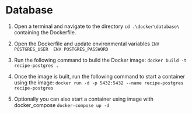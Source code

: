 # Database

1. Open a terminal and navigate to the directory ` cd .\docker\database\ ` containing the Dockerfile.

2. Open the Dockerfile and update environmental variables
   `ENV POSTGRES_USER 
   ENV POSTGRES_PASSWORD ` 

3. Run the following command to build the Docker image:
   `docker build -t recipe-postgres .`

4. Once the image is built, run the following command to start a container using the image:
   `docker run -d -p 5432:5432 --name recipe-postgres recipe-postgres`
5. Optionally you can also start a container using image with docker_compose `docker-compose up -d` 
    
